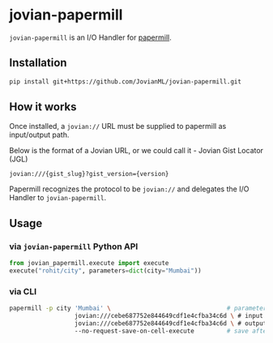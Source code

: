# jovian-papermill

`jovian-papermill` is an I/O Handler for [papermill](https://github.com/nteract/papermill). 

## Installation

```bash
pip install git+https://github.com/JovianML/jovian-papermill.git
```

## How it works
Once installed, a `jovian://` URL must be supplied to papermill as input/output path.

Below is the format of a Jovian URL, or we could call it - Jovian Gist Locator (JGL)

```jovian:///{gist_slug}?gist_version={version}```

Papermill recognizes the protocol to be `jovian://` and delegates the I/O Handler to `jovian-papermill`.

## Usage
 
### via `jovian-papermill` Python API
```python
from jovian_papermill.execute import execute
execute("rohit/city", parameters=dict(city="Mumbai"))
```

### via CLI
```bash
papermill -p city 'Mumbai' \                                # parameters
                  jovian:///cebe687752e844649cdf1e4cfba34c6d \ # input gist
                  jovian:///cebe687752e844649cdf1e4cfba34c6d \ # output gist
                  --no-request-save-on-cell-execute         # save after execution terminates
 ```


